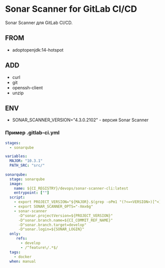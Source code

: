 # Sonar Scanner for GitLab CI/CD

Sonar Scanner для GitLab CI/CD.

## FROM

* adoptopenjdk:14-hotspot

## ADD

* curl
* git
* openssh-client
* unzip

## ENV

* SONAR_SCANNER_VERSION="4.3.0.2102" - версия Sonar Scanner

### Пример .gitlab-ci.yml

```yml
stages:
  - sonarqube

variables:
  MAJOR: "10.3.1"
  PATH_SRC: "src/"
  
sonarqube:
  stage: sonarqube
  image:
    name: ${CI_REGISTRY}/devops/sonar-scanner-cli:latest
    entrypoint: [""]
  script:
    - export PROJECT_VERSION="${MAJOR}.$(grep -oPm1 "(?<=<VERSION>)[^<]+" ${PATH_SRC}VERSION)"
    - export SONAR_SCANNER_OPTS="-Xmx6g"
    - sonar-scanner
      -D"sonar.projectVersion=${PROJECT_VERSION}"
      -D"sonar.branch.name=${CI_COMMIT_REF_NAME}"
      -D"sonar.branch.target=develop"
      -D"sonar.login=${SONAR_LOGIN}"
  only:
     refs:
       - develop
       - /^feature\/.*$/
  tags:
    - docker
  when: manual
```
